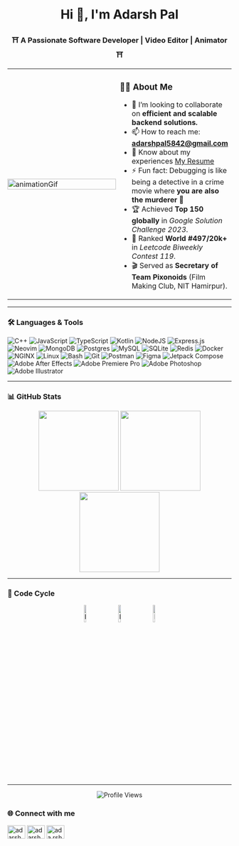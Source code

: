 <h1 align="center">Hi 👋, I'm Adarsh Pal</h1>
<h3 align="center"> ⛩ A Passionate Software Developer | Video Editor | Animator ⛩ </h3>

<table width="100%" cellspacing="0" cellpadding="0" style="border-collapse: collapse;">
  <tr>
    <td width="50%" style="padding: 0; margin: 0;">
      <img src="https://github.com/adarshXpal/adarshXpal/blob/master/giphy.gif?raw=true" 
           alt="animationGif" 
           style="width: 100%; height: 100%; display: block; border: 0;" />
    </td>
    <td width="50%">
      
### 👨‍💻 About Me
- 👯 I’m looking to collaborate on **efficient and scalable backend solutions.**
- 📫 How to reach me: **adarshpal5842@gmail.com**
- 📄 Know about my experiences [My Resume](https://drive.google.com/file/d/1uWioK-G4zCA936lwSj8F-ffCVAQyLbw5/view)
- ⚡ Fun fact: Debugging is like being a detective in a crime movie where **you are also the murderer** 🤯
- 🏆 Achieved **Top 150 globally** in *Google Solution Challenge 2023*.
- 🥇 Ranked **World #497/20k+** in *Leetcode Biweekly Contest 119*.
- 🎬 Served as **Secretary of Team Pixonoids** (Film Making Club, NIT Hamirpur).
    </td>
  </tr>
</table>


---

### 🛠️ Languages & Tools  


![C++](https://img.shields.io/badge/C%2B%2B-00599C?style=flat&logo=c%2B%2B&logoColor=white)
![JavaScript](https://img.shields.io/badge/JavaScript-323330?style=flat&logo=javascript&logoColor=F7DF1E)
![TypeScript](https://img.shields.io/badge/TypeScript-007ACC?style=flat&logo=typescript&logoColor=white)
![Kotlin](https://img.shields.io/badge/Kotlin-%230095D5.svg?style=flat&logo=kotlin&logoColor=white)
![NodeJS](https://img.shields.io/badge/Node.js-43853D?style=flat&logo=node.js&logoColor=white)
![Express.js](https://img.shields.io/badge/Express.js-404D59?style=flat&logo=express)
![Neovim](https://img.shields.io/badge/Neovim-%2357A143.svg?style=flat&logo=neovim&logoColor=white)
![MongoDB](https://img.shields.io/badge/MongoDB-%234ea94b.svg?style=flat&logo=mongodb&logoColor=white)
![Postgres](https://img.shields.io/badge/PostgreSQL-316192?style=flat&logo=postgresql&logoColor=white)
![MySQL](https://img.shields.io/badge/MySQL-005C84?style=flat&logo=mysql&logoColor=white)
![SQLite](https://img.shields.io/badge/SQLite-07405E?style=flat&logo=sqlite&logoColor=white)
![Redis](https://img.shields.io/badge/Redis-DC382D?style=flat&logo=redis&logoColor=white)
![Docker](https://img.shields.io/badge/Docker-2496ED?style=flat&logo=docker&logoColor=white)
![NGINX](https://img.shields.io/badge/NGINX-009639?style=flat&logo=nginx&logoColor=white)
![Linux](https://img.shields.io/badge/Linux-FCC624?style=flat&logo=linux&logoColor=black)
![Bash](https://img.shields.io/badge/GNU%20Bash-4EAA25?style=flat&logo=GNU%20Bash&logoColor=white)
![Git](https://img.shields.io/badge/GIT-E44C30?style=flat&logo=git&logoColor=white)
![Postman](https://img.shields.io/badge/Postman-FF6C37?style=flat&logo=postman&logoColor=white)
![Figma](https://img.shields.io/badge/Figma-F24E1E?style=flat&logo=figma&logoColor=white)
![Jetpack Compose](https://img.shields.io/badge/Jetpack_Compose-4285F4.svg?style=flat&logo=jetpack-compose&logoColor=white)
![Adobe After Effects](https://img.shields.io/badge/Adobe%20After%20Effects-9999FF.svg?style=flat&logo=adobeaftereffects&logoColor=white)
![Adobe Premiere Pro](https://img.shields.io/badge/Adobe%20Premiere%20Pro-9999FF.svg?style=flat&logo=adobepremierepro&logoColor=white)
![Adobe Photoshop](https://img.shields.io/badge/Adobe%20Photoshop-31A8FF.svg?style=flat&logo=adobephotoshop&logoColor=white)
![Adobe Illustrator](https://img.shields.io/badge/Adobe%20Illustrator-FF9A00.svg?style=flat&logo=adobeillustrator&logoColor=white)

---

### 📊 GitHub Stats  

<div align="center">
  
<img src="https://github-readme-stats.vercel.app/api?username=adarshxpal&show_icons=true&theme=dark" height="180em"/>
<img src="https://github-readme-stats.vercel.app/api/top-langs/?username=adarshxpal&layout=compact&theme=dark" height="180em"/>
<img src="https://github-readme-streak-stats.herokuapp.com/?user=adarshxpal&theme=dark" height="180em"/>

</div>

---

### 🔁 Code Cycle  

<div align="center">

<img src="https://raw.githubusercontent.com/Tarikul-Islam-Anik/Animated-Fluent-Emojis/master/Emojis/Smilies/Face%20with%20Spiral%20Eyes.png" width="10%" alt="Broken system!"/>
&nbsp;&nbsp;&nbsp;&nbsp;&nbsp;
<img src="https://raw.githubusercontent.com/Tarikul-Islam-Anik/Animated-Fluent-Emojis/master/Emojis/Smilies/Relieved%20Face.png" width="10%" alt="It's working!"/>
&nbsp;&nbsp;&nbsp;&nbsp;&nbsp;
<img src="https://raw.githubusercontent.com/Tarikul-Islam-Anik/Animated-Fluent-Emojis/master/Emojis/Smilies/Astonished%20Face.png" width="10%" alt="It works but you don't know how!"/>

</div>

---

<div align="center">

![Profile Views](https://komarev.com/ghpvc/?username=adarshxpal&style=flat&color=orange&label=PROFILE+VIEWS)

</div>

### 🌐 Connect with me
<p align="left">
<a href="https://twitter.com/adarshxpal" target="blank"><img align="center" src="https://raw.githubusercontent.com/rahuldkjain/github-profile-readme-generator/master/src/images/icons/Social/twitter.svg" alt="adarshxpal" height="30" width="40" /></a>
<a href="https://linkedin.com/in/adarshxpal" target="blank"><img align="center" src="https://raw.githubusercontent.com/rahuldkjain/github-profile-readme-generator/master/src/images/icons/Social/linked-in-alt.svg" alt="adarshxpal" height="30" width="40" /></a>
<a href="https://instagram.com/ada.rsh_pal" target="blank"><img align="center" src="https://raw.githubusercontent.com/rahuldkjain/github-profile-readme-generator/master/src/images/icons/Social/instagram.svg" alt="ada.rsh_pal" height="30" width="40" /></a>
</p>
